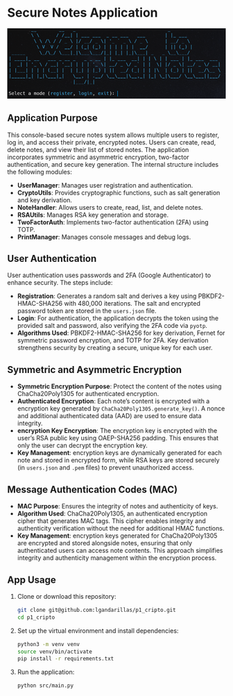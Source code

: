 # Secure Notes Application

![Home](assets/home.png)

## Application Purpose
This console-based secure notes system allows multiple users to register, log in, and access their private, encrypted notes. Users can create, read, delete notes, and view their list of stored notes. The application incorporates symmetric and asymmetric encryption, two-factor authentication, and secure key generation. The internal structure includes the following modules:

- **UserManager**: Manages user registration and authentication.
- **CryptoUtils**: Provides cryptographic functions, such as salt generation and key derivation.
- **NoteHandler**: Allows users to create, read, list, and delete notes.
- **RSAUtils**: Manages RSA key generation and storage.
- **TwoFactorAuth**: Implements two-factor authentication (2FA) using TOTP.
- **PrintManager**: Manages console messages and debug logs.

## User Authentication
User authentication uses passwords and 2FA (Google Authenticator) to enhance security. The steps include:

- **Registration**: Generates a random salt and derives a key using PBKDF2-HMAC-SHA256 with 480,000 iterations. The salt and encrypted password token are stored in the `users.json` file.
- **Login**: For authentication, the application decrypts the token using the provided salt and password, also verifying the 2FA code via `pyotp`.
- **Algorithms Used**: PBKDF2-HMAC-SHA256 for key derivation, Fernet for symmetric password encryption, and TOTP for 2FA. Key derivation strengthens security by creating a secure, unique key for each user.

## Symmetric and Asymmetric Encryption
- **Symmetric Encryption Purpose**: Protect the content of the notes using ChaCha20Poly1305 for authenticated encryption.
- **Authenticated Encryption**: Each note’s content is encrypted with a encryption key generated by `ChaCha20Poly1305.generate_key()`. A nonce and additional authenticated data (AAD) are used to ensure data integrity.
- **encryption Key Encryption**: The encryption key is encrypted with the user’s RSA public key using OAEP-SHA256 padding. This ensures that only the user can decrypt the encryption key.
- **Key Management**: encryption keys are dynamically generated for each note and stored in encrypted form, while RSA keys are stored securely (in `users.json` and `.pem` files) to prevent unauthorized access.

## Message Authentication Codes (MAC)
- **MAC Purpose**: Ensures the integrity of notes and authenticity of keys.
- **Algorithm Used**: ChaCha20Poly1305, an authenticated encryption cipher that generates MAC tags. This cipher enables integrity and authenticity verification without the need for additional HMAC functions.
- **Key Management**: encryption keys generated for ChaCha20Poly1305 are encrypted and stored alongside notes, ensuring that only authenticated users can access note contents. This approach simplifies integrity and authenticity management within the encryption process.

## App Usage
1. Clone or download this repository:
    ```bash
    git clone git@github.com:lgandarillas/p1_cripto.git
    cd p1_cripto
    ```

2. Set up the virtual environment and install dependencies:
    ```bash
    python3 -m venv venv
    source venv/bin/activate
    pip install -r requirements.txt
    ```

3. Run the application:
    ```bash
    python src/main.py
    ```
